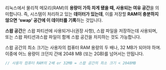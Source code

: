 리눅스에서 물리적 메모리(RAM)의 **용량이 가득 차게 됐을 때, 사용되는 여유 공간**을 의미합니다.
즉, 시스템이 처리하고 있는 **데이터가 있는데**, 이를 저장할 **RAM이 충분하지 않으면** **‘swap’ 공간에 이 데이터를 기록**하는 것입니다.

**스왑 공간**은 스왑 파티션에 사용되거나(권장 사항), 스왑 파일을 저장하는데 사용되며, 또는 스왑 파티션과스왑 파일이 함께 스왑 공간을 차지하는 것도 가능합니다.

스왑 공간의 최소 크기는 사용자의 컴퓨터 RAM 용량의 두 배나, 32 MB가 되어야 하며. 이중에 어느 용량이 크던지 간에 2048 MB (또는 2GB)를 넘어서는 안됩니다.

```js
// 사용자 컴퓨터 RAM의 2배 or 32MB = 스왑 공간의 최소 크기 < 2048MB
```
